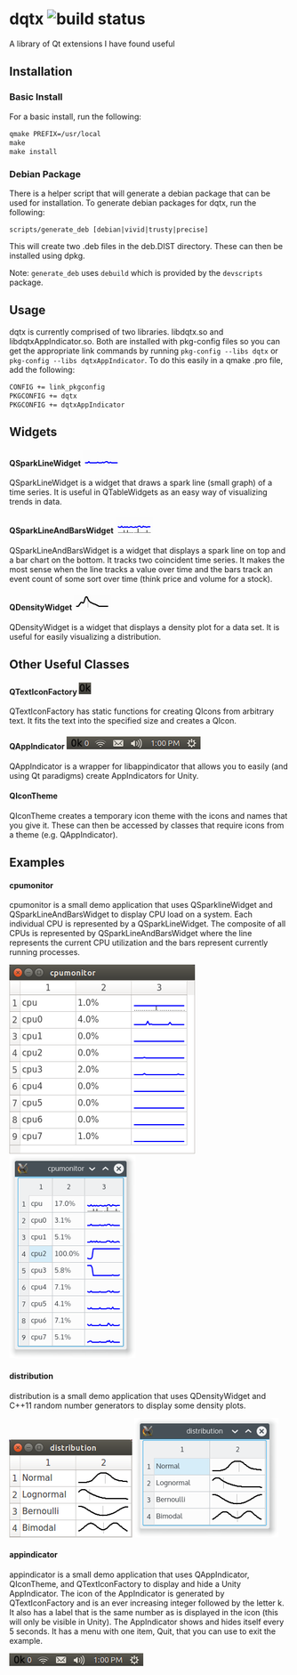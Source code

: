 # dqtx ![build status](https://travis-ci.org/dcdillon/dqtx.svg?branch=master)
A library of Qt extensions I have found useful

## Installation

### Basic Install
For a basic install, run the following:

```
qmake PREFIX=/usr/local
make
make install
```
### Debian Package

There is a helper script that will generate a debian package that can be used for installation.  To generate debian packages for dqtx, run the following:

```
scripts/generate_deb [debian|vivid|trusty|precise]
```
This will create two .deb files in the deb.DIST directory.  These can then be installed using dpkg.

Note: `generate_deb` uses `debuild` which is provided by the `devscripts` package.

## Usage
dqtx is currently comprised of two libraries.  libdqtx.so and libdqtxAppIndicator.so.  Both are installed with pkg-config files so you can get the appropriate link commands by running `pkg-config --libs dqtx` or `pkg-config --libs dqtxAppIndicator`.  To do this easily in a qmake .pro file, add the following:

```
CONFIG += link_pkgconfig
PKGCONFIG += dqtx
PKGCONFIG += dqtxAppIndicator
```

## Widgets
#### QSparkLineWidget ![SparkLine](images/sparkline.png)
QSparkLineWidget is a widget that draws a spark line (small graph) of a time series.  It is useful in QTableWidgets as an easy way of visualizing trends in data.

#### QSparkLineAndBarsWidget ![SparkLineAndBars](images/sparklineandbars.png)
QSparkLineAndBarsWidget is a widget that displays a spark line on top and a bar chart on the bottom.  It tracks two coincident time series.  It makes the most sense when the line tracks a value over time and the bars track an event count of some sort over time (think price and volume for a stock).

#### QDensityWidget ![Density](images/density.png)
QDensityWidget is a widget that displays a density plot for a data set.  It is useful for easily visualizing a distribution.

## Other Useful Classes
#### QTextIconFactory ![TextIcon](images/texticon.png)
QTextIconFactory has static functions for creating QIcons from arbitrary text.  It fits the text into the specified size and creates a QIcon.

#### QAppIndicator ![AppIndicator](images/appindicator.png)
QAppIndicator is a wrapper for libappindicator that allows you to easily (and using Qt paradigms) create AppIndicators for Unity.

#### QIconTheme
QIconTheme creates a temporary icon theme with the icons and names that you give it.  These can then be accessed by classes that require icons from a theme (e.g. QAppIndicator).

## Examples
#### cpumonitor
cpumonitor is a small demo application that uses QSparklineWidget and QSparkLineAndBarsWidget to display CPU load on a system.  Each individual CPU is represented by a QSparkLineWidget.  The composite of all CPUs is represented by QSparkLineAndBarsWidget where the line represents the current CPU utilization and the bars represent currently running processes.

![ubuntu screenshot](images/cpumonitor_ubuntu.png) ![kubuntu screenshot](images/cpumonitor.png)

#### distribution
distribution is a small demo application that uses QDensityWidget and C++11 random number generators to display some density plots.

![ubuntu screenshot](images/distribution_ubuntu.png) ![kubuntu screenshot](images/distribution.png)

#### appindicator
appindicator is a small demo application that uses QAppIndicator, QIconTheme, and QTextIconFactory to display and hide a Unity AppIndicator.  The icon of the AppIndicator is generated by QTextIconFactory and is an ever increasing integer followed by the letter k.  It also has a label that is the same number as is displayed in the icon (this will only be visible in Unity).  The AppIndicator shows and hides itself every 5 seconds.  It has a menu with one item, Quit, that you can use to exit the example.

![ubuntu screenshot](images/appindicator.png)
